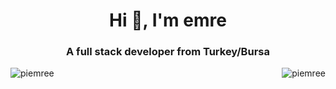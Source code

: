 <h1 align="center">Hi 👋, I'm emre</h1>
<h3 align="center">A full stack developer from Turkey/Bursa</h3>


<p><img align="left" src="https://github-readme-streak-stats.herokuapp.com/?user=piemree&theme=default" alt="piemree" /></p>

<p><img align="right" src="https://github-readme-stats.vercel.app/api/top-langs?username=piemree&show_icons=true&locale=en&layout=compact" alt="piemree" /></p>





